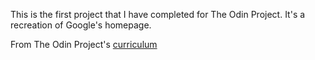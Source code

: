 This is the first project that I have completed for The Odin Project.
It's a recreation of Google's homepage.

From The Odin Project's [curriculum](http://www.theodinproject.com/web-development-101/html-css)

